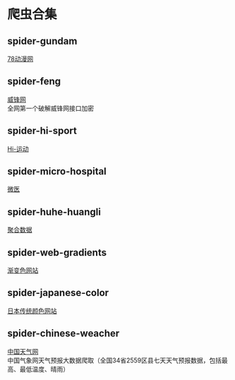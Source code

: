 # 爬虫合集

## spider-gundam

[78动漫网](https://www.78dm.net)

## spider-feng

[威锋网](https://www.feng.com)  
全网第一个破解威锋网接口加密

## spider-hi-sport

[Hi-运动](https://www.hiyd.com)

## spider-micro-hospital

[微医](https://wy.guahao.com)

## spider-huhe-huangli

[聚合数据](https://www.juhe.cn)

## spider-web-gradients

[渐变色网站](https://webgradients.com)

## spider-japanese-color

[日本传统颜色网站](https://nipponcolors.com)

## spider-chinese-weacher

[中国天气网](http://www.weather.com.cn)  
中国气象网天气预报大数据爬取（全国34省2559区县七天天气预报数据，包括最高、最低温度、晴雨）